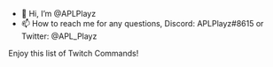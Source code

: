 - 👋 Hi, I’m @APLPlayz
- 📫 How to reach me for any questions, Discord: APLPlayz#8615 or Twitter: @APL_Playz

Enjoy this list of Twitch Commands!
